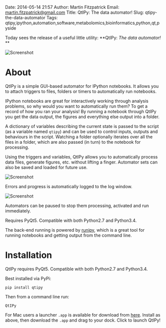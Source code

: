 Date: 2014-05-14 21:57
Author: Martin Fitzpatrick
Email: martin.fitzpatrick@gmail.com
Title: QtIPy: The data automator!
Slug: qtipy-the-data-automator
Tags: qtipy,ipython,automation,software,metabolomics,bioinformatics,python,qt,pyside

Today sees the release of a useful little utility: **QtIPy: *The data automator!* **

![Screenshot](/images/software/qtipy/QtIPy-screenshot.png)

# About

QtIPy is a simple GUI-based automator for IPython notebooks. It allows you to attach triggers to files, folders or timers to automatically run notebooks. 

IPython notebooks are great for interactively working through analysis problems, so why would you want to automatically run them? To get a record of how you ran your analysis! By running a notebook through QtIPy you get the data output, the figures and everything else output into a folder.

A dictionary of variables describing the current state is passed to the script (as a variable named `qtipy`) and can be used to control inputs, outputs and behaviours in the script. Watching a folder optionally iterates over all the files in a folder, which are also passed (in turn) to the notebook for processing. 

Using the triggers and variables, QtIPy allows you to automatically process data files, generate figures, etc. without lifting a finger. Automator sets can also be saved and loaded for future use.

![Screenshot](/images/software/qtipy/QtIPy-log.png)

Errors and progress is automatically logged to the log window.

![Screenshot](/images/software/qtipy/QtIPy-pause.png)

Automators can be paused to stop them processing, activated and run immediately.

Requires PyQt5. Compatible with both Python2.7 and Python3.4.

The back-end running is powered by [runipy](https://github.com/paulgb/runipy/), which is a great tool for running notebooks and getting output from the command line.

# Installation

QtIPy requires PyQt5. Compatible with both Python2.7 and Python3.4.

Best installed via PyPi:

    pip install qtipy
    
Then from a command line run:

    QtIPy
    
For Mac users a launcher `.app` is available for download from [here](http://download.martinfitzpatrick.name/QtIPy.app.zip). Install
as above, then download the `.app` and drag to your dock. Click to launch QtIPy!
